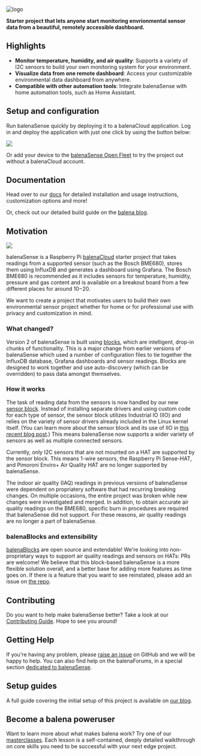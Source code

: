 ![logo](https://raw.githubusercontent.com/balena-io-projects/balena-sense/master/images/logo.png)

**Starter project that lets anyone start monitoring envrionmental sensor data from a beautiful, remotely accessible dashboard.**

## Highlights

- **Monitor temperature, humidity, and air quality**: Supports a variety of I2C sensors to build your own monitoring system for your environment.
- **Visualize data from one remote dashboard**: Access your customizable environmental data dashboard from anywhere.
- **Compatible with other automation tools**: Integrate balenaSense with home automation tools, such as Home Assistant.

## Setup and configuration

Run balenaSense quickly by deploying it to a balenaCloud application. Log in and deploy the application with just one click by using the button below:

[![](https://balena.io/deploy.svg)](https://dashboard.balena-cloud.com/deploy?repoUrl=https://github.com/balena-labs-projects/balena-sense)

Or add your device to the [balenaSense Open Fleet](https://hub.balena.io/balenalabs/balenasense) to try the project out without a balenaCloud account.

## Documentation

Head over to our [docs](https://balena-labs-projects.github.io/balena-sense/) for detailed installation and usage instructions, customization options and more!

Or, check out our detailed build guide on the [balena blog](https://www.balena.io/blog/balenasense-v2-updated-temperature-pressure-and-humidity-monitoring-for-raspberry-pi/).

## Motivation

![](https://assets.balena.io/blog-common/2021/07/sensev2.png)

balenaSense is a Raspberry Pi [balenaCloud](https://www.balena.io/cloud/) starter project that takes readings from a supported sensor (such as the Bosch BME680), stores them using InfluxDB and generates a dashboard using Grafana. The Bosch BME680 is recommended as it includes sensors for temperature, humidity, pressure and gas content and is available on a breakout board from a few different places for around $10-$20.

We want to create a project that motivates users to build their own environmental sensor project whether for home or for professional use with privacy and customization in mind.

### What changed?

Version 2 of balenaSense is built using [blocks](https://www.balena.io/blog/introducing-balenablocks-jumpstart-your-iot-app-development/), which are intelligent, drop-in chunks of functionality. This is a major change from earlier versions of balenaSense which used a number of configuration files to tie together the InfluxDB database, Grafana dashboards and sensor readings. Blocks are designed to work together and use auto-discovery (which can be overridden) to pass data amongst themselves.

### How it works

The task of reading data from the sensors is now handled by our new [sensor block](https://github.com/balena-labs-projects/sensor). Instead of installing separate drivers and using custom code for each type of sensor, the sensor block utilizes Industrial IO (IIO) and relies on the variety of sensor drivers already included in the Linux kernel itself. (You can learn more about the sensor block and its use of IIO in [this recent blog post](https://www.balena.io/blog/balenablocks-in-depth-sensor-and-pulse/).) This means balenaSense now supports a wider variety of sensors as well as multiple connected sensors.

Currently, only I2C sensors that are not mounted on a HAT are supported by the sensor block. This means 1-wire sensors, the Raspberry Pi Sense-HAT, and Pimoroni Enviro+ Air Quality HAT are no longer supported by balenaSense.

The indoor air quality (IAQ) readings in previous versions of balenaSense were dependent on propriatery software that had recurring breaking changes. On multiple occasions, the entire project was broken while new changes were investigated and merged. In addition, to obtain accurate air quality readings on the BME680, specific burn in procedures are required that balenaSense did not support. For these reasons, air quality readings are no longer a part of balenaSense.

### balenaBlocks and extensibility

[balenaBlocks](https://github.com/balena-labs-projects) are open source and extendable! We're looking into non-proprietary ways to support air quality readings and sensors on HATs: PRs are welcome! We believe that this block-based balenaSense is a more flexible solution overall, and a better base for adding more features as time goes on. If there is a feature that you want to see reinstated, please add an issue on [the repo](https://github.com/balena-labs-projects/balena-sense).

## Contributing

Do you want to help make balenaSense better? Take a look at our [Contributing Guide](contributing). Hope to see you around!

## Getting Help

If you're having any problem, please [raise an issue](https://github.com/balena-labs-projects/balena-sense/issues/new) on GitHub and we will be happy to help. You can also find help on the balenaForums, in a special section [dedicated to balenaSense](https://forums.balena.io/c/project-help/balenasense/86).

## Setup guides

A full guide covering the initial setup of this project is available on [our blog](https://www.balena.io/blog/balenasense-v2-updated-temperature-pressure-and-humidity-monitoring-for-raspberry-pi/).

## Become a balena poweruser

Want to learn more about what makes balena work? Try one of our [masterclasses](https://www.balena.io/docs/learn/more/masterclasses/overview/). Each lesson is a self-contained, deeply detailed walkthrough on core skills you need to be successful with your next edge project.
